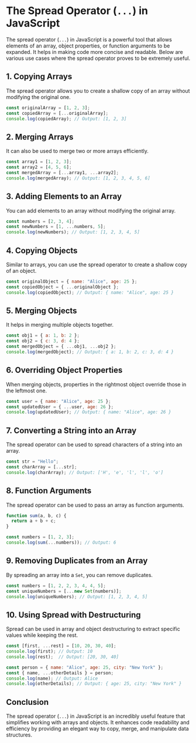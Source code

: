 # The Spread Operator (`...`) in JavaScript

The spread operator (`...`) in JavaScript is a powerful tool that allows elements of an array, object properties, or function arguments to be expanded. It helps in making code more concise and readable. Below are various use cases where the spread operator proves to be extremely useful.

## 1. Copying Arrays

The spread operator allows you to create a shallow copy of an array without modifying the original one.

```javascript
const originalArray = [1, 2, 3];
const copiedArray = [...originalArray];
console.log(copiedArray); // Output: [1, 2, 3]
```

## 2. Merging Arrays

It can also be used to merge two or more arrays efficiently.

```javascript
const array1 = [1, 2, 3];
const array2 = [4, 5, 6];
const mergedArray = [...array1, ...array2];
console.log(mergedArray); // Output: [1, 2, 3, 4, 5, 6]
```

## 3. Adding Elements to an Array

You can add elements to an array without modifying the original array.

```javascript
const numbers = [2, 3, 4];
const newNumbers = [1, ...numbers, 5];
console.log(newNumbers); // Output: [1, 2, 3, 4, 5]
```

## 4. Copying Objects

Similar to arrays, you can use the spread operator to create a shallow copy of an object.

```javascript
const originalObject = { name: "Alice", age: 25 };
const copiedObject = { ...originalObject };
console.log(copiedObject); // Output: { name: "Alice", age: 25 }
```

## 5. Merging Objects

It helps in merging multiple objects together.

```javascript
const obj1 = { a: 1, b: 2 };
const obj2 = { c: 3, d: 4 };
const mergedObject = { ...obj1, ...obj2 };
console.log(mergedObject); // Output: { a: 1, b: 2, c: 3, d: 4 }
```

## 6. Overriding Object Properties

When merging objects, properties in the rightmost object override those in the leftmost one.

```javascript
const user = { name: "Alice", age: 25 };
const updatedUser = { ...user, age: 26 };
console.log(updatedUser); // Output: { name: "Alice", age: 26 }
```

## 7. Converting a String into an Array

The spread operator can be used to spread characters of a string into an array.

```javascript
const str = "Hello";
const charArray = [...str];
console.log(charArray); // Output: ['H', 'e', 'l', 'l', 'o']
```

## 8. Function Arguments

The spread operator can be used to pass an array as function arguments.

```javascript
function sum(a, b, c) {
  return a + b + c;
}

const numbers = [1, 2, 3];
console.log(sum(...numbers)); // Output: 6
```

## 9. Removing Duplicates from an Array

By spreading an array into a `Set`, you can remove duplicates.

```javascript
const numbers = [1, 2, 2, 3, 4, 4, 5];
const uniqueNumbers = [...new Set(numbers)];
console.log(uniqueNumbers); // Output: [1, 2, 3, 4, 5]
```

## 10. Using Spread with Destructuring

Spread can be used in array and object destructuring to extract specific values while keeping the rest.

```javascript
const [first, ...rest] = [10, 20, 30, 40];
console.log(first); // Output: 10
console.log(rest);  // Output: [20, 30, 40]
```

```javascript
const person = { name: "Alice", age: 25, city: "New York" };
const { name, ...otherDetails } = person;
console.log(name); // Output: Alice
console.log(otherDetails); // Output: { age: 25, city: "New York" }
```

## Conclusion

The spread operator (`...`) in JavaScript is an incredibly useful feature that simplifies working with arrays and objects. It enhances code readability and efficiency by providing an elegant way to copy, merge, and manipulate data structures.

